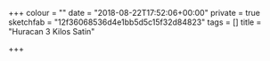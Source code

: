 +++
colour = ""
date = "2018-08-22T17:52:06+00:00"
private = true
sketchfab = "12f36068536d4e1bb5d5c15f32d84823"
tags = []
title = "Huracan 3 Kilos Satin"

+++
